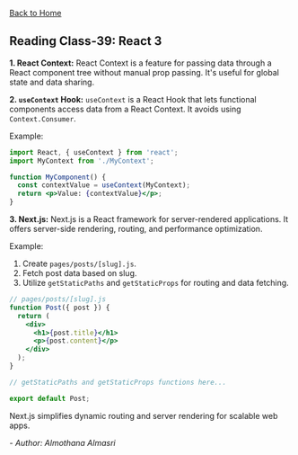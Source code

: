 [Back to Home](../README.md)

## Reading Class-39: React 3

**1. React Context:**
React Context is a feature for passing data through a React component tree without manual prop passing. It's useful for global state and data sharing.

**2. `useContext` Hook:**
`useContext` is a React Hook that lets functional components access data from a React Context. It avoids using `Context.Consumer`.

Example:
```jsx
import React, { useContext } from 'react';
import MyContext from './MyContext';

function MyComponent() {
  const contextValue = useContext(MyContext);
  return <p>Value: {contextValue}</p>;
}
```

**3. Next.js:**
Next.js is a React framework for server-rendered applications. It offers server-side rendering, routing, and performance optimization.

Example:
1. Create `pages/posts/[slug].js`.
2. Fetch post data based on slug.
3. Utilize `getStaticPaths` and `getStaticProps` for routing and data fetching.
```jsx
// pages/posts/[slug].js
function Post({ post }) {
  return (
    <div>
      <h1>{post.title}</h1>
      <p>{post.content}</p>
    </div>
  );
}

// getStaticPaths and getStaticProps functions here...

export default Post;
```

Next.js simplifies dynamic routing and server rendering for scalable web apps.




*- Author: Almothana Almasri*